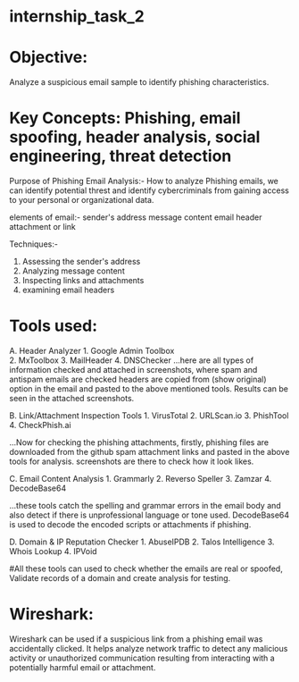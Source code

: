 # internship_task_2

# Objective:
Analyze a suspicious email sample to identify phishing characteristics.

# Key Concepts: Phishing, email spoofing, header analysis, social engineering, threat detection

Purpose of Phishing Email Analysis:-
How to analyze Phishing emails, we can identify potential threst and identify cybercriminals from gaining access to your personal or organizational data.

elements of email:-
sender's address
message content
email header
attachment or link

Techniques:-
1. Assessing the sender's address
2. Analyzing message content
3. Inspecting links and attachments
4. examining email headers

# Tools used:

A. Header Analyzer
    1. Google Admin Toolbox  
    2. MxToolbox 
    3. MailHeader 
    4. DNSChecker
...here are all types of information checked and attached in screenshots, where spam and antispam emails are checked
headers are copied from (show original) option in the email and pasted to the above mentioned tools. 
Results can be seen in the attached screenshots.
    
B. Link/Attachment Inspection Tools
    1. VirusTotal
    2. URLScan.io
    3. PhishTool
    4. CheckPhish.ai

...Now for checking the phishing attachments, firstly, phishing files are downloaded from the github spam attachment links and pasted in the above tools for analysis.
screenshots are there to check how it look likes.

C. Email Content Analysis
    1. Grammarly
    2. Reverso Speller
    3. Zamzar
    4. DecodeBase64

...these tools catch the spelling and grammar errors in the email body and also detect if there is unprofessional language or tone used. DecodeBase64 is used to decode the encoded scripts or attachments if phishing. 

D. Domain & IP Reputation Checker
    1. AbuseIPDB
    2. Talos Intelligence
    3. Whois Lookup
    4. IPVoid

#All these tools can used to check whether the emails are real or spoofed, Validate records of a domain and create analysis for testing. 

# Wireshark:
Wireshark can be used if a suspicious link from a phishing email was accidentally clicked. It helps analyze network traffic to detect any malicious activity or unauthorized communication resulting from interacting with a potentially harmful email or attachment.
